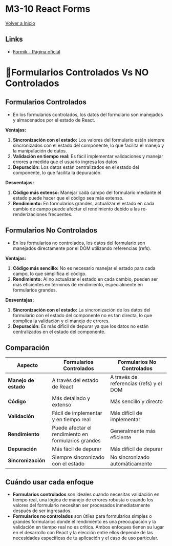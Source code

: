 # M3-10 React Forms

[Volver a Inicio](../README.md)

## Links

- [Formik - Página oficial](https://formik.org/)

# 🎯Formularios Controlados Vs NO Controlados

## Formularios Controlados

- En los formularios controlados, los datos del formulario son manejados y almacenados por el estado de React.

**Ventajas:**

1. **Sincronización con el estado:** Los valores del formulario están siempre sincronizados con el estado del componente, lo que facilita el manejo y la manipulación de datos.
2. **Validación en tiempo real:** Es fácil implementar validaciones y manejar errores a medida que el usuario ingresa los datos.
3. **Depuración:** Los datos están centralizados en el estado del componente, lo que facilita la depuración.

**Desventajas:**

1. **Código más extenso:** Manejar cada campo del formulario mediante el estado puede hacer que el código sea más extenso.
2. **Rendimiento:** En formularios grandes, actualizar el estado en cada cambio de campo puede afectar el rendimiento debido a las re-renderizaciones frecuentes.

## Formularios No Controlados

- En los formularios no controlados, los datos del formulario son manejados directamente por el DOM utilizando referencias (refs).

**Ventajas:**

1. **Código más sencillo:** No es necesario manejar el estado para cada campo, lo que simplifica el código.
2. **Rendimiento:** Al no actualizar el estado en cada cambio, pueden ser más eficientes en términos de rendimiento, especialmente en formularios grandes.

**Desventajas:**

1. **Sincronización con el estado:** La sincronización de los datos del formulario con el estado del componente no es tan directa, lo que complica la validación y el manejo de errores.
2. **Depuración:** Es más difícil de depurar ya que los datos no están centralizados en el estado del componente.

## Comparación

| Aspecto              | Formularios Controlados                             | Formularios No Controlados              |
| -------------------- | --------------------------------------------------- | --------------------------------------- |
| **Manejo de estado** | A través del estado de React                        | A través de referencias (refs) y el DOM |
| **Código**           | Más detallado y extenso                             | Más sencillo y directo                  |
| **Validación**       | Fácil de implementar y en tiempo real               | Más difícil de implementar              |
| **Rendimiento**      | Puede afectar el rendimiento en formularios grandes | Generalmente más eficiente              |
| **Depuración**       | Más fácil de depurar                                | Más difícil de depurar                  |
| **Sincronización**   | Siempre sincronizado con el estado                  | No sincronizado automáticamente         |

## Cuándo usar cada enfoque

- **Formularios controlados** son ideales cuando necesitas validación en tiempo real, una lógica de manejo de errores robusta o cuando los valores del formulario necesitan ser procesados inmediatamente después de ser ingresados.
- **Formularios no controlados** son útiles para formularios simples o grandes formularios donde el rendimiento es una preocupación y la validación en tiempo real no es crítica.
  Ambos enfoques tienen su lugar en el desarrollo con React y la elección entre ellos depende de las necesidades específicas de tu aplicación y el caso de uso particular.
